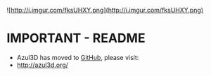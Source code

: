 ![http://i.imgur.com/fksUHXY.png](http://i.imgur.com/fksUHXY.png)

# IMPORTANT - README #

  * Azul3D has moved to [GitHub](http://github.com/azul3d), please visit:
  * http://azul3d.org/
